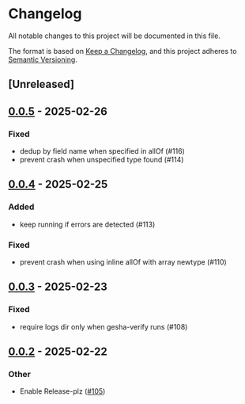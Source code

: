 # Changelog

All notable changes to this project will be documented in this file.

The format is based on [Keep a Changelog](https://keepachangelog.com/en/1.0.0/),
and this project adheres to [Semantic Versioning](https://semver.org/spec/v2.0.0.html).

## [Unreleased]

## [0.0.5](https://github.com/x7c1/gesha/compare/gesha-core-v0.0.4...gesha-core-v0.0.5) - 2025-02-26

### Fixed

- dedup by field name when specified in allOf (#116)
- prevent crash when unspecified type found (#114)

## [0.0.4](https://github.com/x7c1/gesha/compare/gesha-core-v0.0.3...gesha-core-v0.0.4) - 2025-02-25

### Added

- keep running if errors are detected (#113)

### Fixed

- prevent crash when using inline allOf with array newtype (#110)

## [0.0.3](https://github.com/x7c1/gesha/compare/gesha-core-v0.0.2...gesha-core-v0.0.3) - 2025-02-23

### Fixed

- require logs dir only when gesha-verify runs (#108)

## [0.0.2](https://github.com/x7c1/gesha/compare/gesha-core-v0.0.1...gesha-core-v0.0.2) - 2025-02-22

### Other

- Enable Release-plz ([#105](https://github.com/x7c1/gesha/pull/105))
